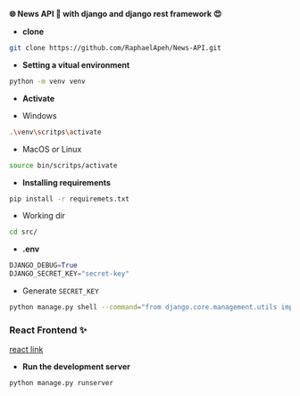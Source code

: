 **🌐 News API 📰 with django and django rest framework 😍**

- **clone** <br>

```bash
git clone https://github.com/RaphaelApeh/News-API.git
```
- __Setting a vitual environment__
```bash
python -m venv venv
```
- <b>Activate</b>
* Windows
```bash
.\venv\scritps\activate
```
* MacOS or Linux
```bash
source bin/scritps/activate
```
- **Installing requirements**
```bash
pip install -r requiremets.txt
```
- Working dir
```bash
cd src/
```
- **.env**
```python
DJANGO_DEBUG=True
DJANGO_SECRET_KEY="secret-key"
```
- Generate `SECRET_KEY`
```bash
python manage.py shell --command="from django.core.management.utils import get_random_secret_key;print(get_random_secret_key())"
```
### React Frontend ✨
[react link](https://github.com/RaphaelApeh/newsapi-frontend)
- **Run the development server**
```bash
python manage.py runserver
```
